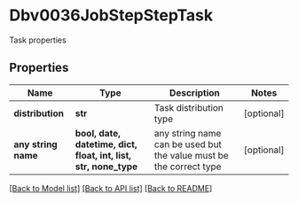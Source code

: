 # Dbv0036JobStepStepTask

Task properties

## Properties
Name | Type | Description | Notes
------------ | ------------- | ------------- | -------------
**distribution** | **str** | Task distribution type | [optional] 
**any string name** | **bool, date, datetime, dict, float, int, list, str, none_type** | any string name can be used but the value must be the correct type | [optional]

[[Back to Model list]](../README.md#documentation-for-models) [[Back to API list]](../README.md#documentation-for-api-endpoints) [[Back to README]](../README.md)


